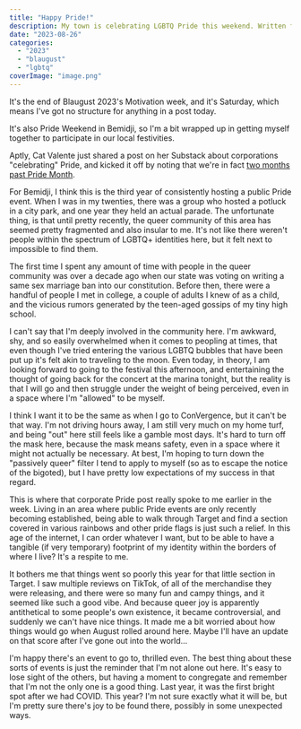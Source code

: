```yaml
---
title: "Happy Pride!"
description: My town is celebrating LGBTQ Pride this weekend. Written for Blaugust 2023.
date: "2023-08-26"
categories: 
  - "2023"
  - "blaugust"
  - "lgbtq"
coverImage: "image.png"
---
```


It's the end of Blaugust 2023's Motivation week, and it's Saturday, which means I've got no structure for anything in a post today.

It's also Pride Weekend in Bemidji, so I'm a bit wrapped up in getting myself together to participate in our local festivities.

Aptly, Cat Valente just shared a post on her Substack about corporations "celebrating" Pride, and kicked it off by noting that we're in fact [two months past Pride Month](https://catvalente.substack.com/p/it-may-not-be-praxis-but-we-need).

For Bemidji, I think this is the third year of consistently hosting a public Pride event. When I was in my twenties, there was a group who hosted a potluck in a city park, and one year they held an actual parade. The unfortunate thing, is that until pretty recently, the queer community of this area has seemed pretty fragmented and also insular to me. It's not like there weren't people within the spectrum of LGBTQ+ identities here, but it felt next to impossible to find them.

The first time I spent any amount of time with people in the queer community was over a decade ago when our state was voting on writing a same sex marriage ban into our constitution. Before then, there were a handful of people I met in college, a couple of adults I knew of as a child, and the vicious rumors generated by the teen-aged gossips of my tiny high school.

I can't say that I'm deeply involved in the community here. I'm awkward, shy, and so easily overwhelmed when it comes to peopling at times, that even though I've tried entering the various LGBTQ bubbles that have been put up it's felt akin to traveling to the moon. Even today, in theory, I am looking forward to going to the festival this afternoon, and entertaining the thought of going back for the concert at the marina tonight, but the reality is that I will go and then struggle under the weight of being perceived, even in a space where I'm "allowed" to be myself.

I think I want it to be the same as when I go to ConVergence, but it can't be that way. I'm not driving hours away, I am still very much on my home turf, and being "out" here still feels like a gamble most days. It's hard to turn off the mask here, because the mask means safety, even in a space where it might not actually be necessary. At best, I'm hoping to turn down the "passively queer" filter I tend to apply to myself (so as to escape the notice of the bigoted), but I have pretty low expectations of my success in that regard.

This is where that corporate Pride post really spoke to me earlier in the week. Living in an area where public Pride events are only recently becoming established, being able to walk through Target and find a section covered in various rainbows and other pride flags is just such a relief. In this age of the internet, I can order whatever I want, but to be able to have a tangible (if very temporary) footprint of my identity within the borders of where I live? It's a respite to me.

It bothers me that things went so poorly this year for that little section in Target. I saw multiple reviews on TikTok, of all of the merchandise they were releasing, and there were so many fun and campy things, and it seemed like such a good vibe. And because queer joy is apparently antithetical to some people's own existence, it became controversial, and suddenly we can't have nice things. It made me a bit worried about how things would go when August rolled around here. Maybe I'll have an update on that score after I've gone out into the world...

I'm happy there's an event to go to, thrilled even. The best thing about these sorts of events is just the reminder that I'm not alone out here. It's easy to lose sight of the others, but having a moment to congregate and remember that I'm not the only one is a good thing. Last year, it was the first bright spot after we had COVID. This year? I'm not sure exactly what it will be, but I'm pretty sure there's joy to be found there, possibly in some unexpected ways.
